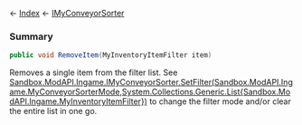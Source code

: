 ← [Index](Api-Index) ← [IMyConveyorSorter](Sandbox.ModAPI.Ingame.IMyConveyorSorter)

### Summary

```csharp
public void RemoveItem(MyInventoryItemFilter item)
```

Removes a single item from the filter list. See [Sandbox.ModAPI.Ingame.IMyConveyorSorter.SetFilter(Sandbox.ModAPI.Ingame.MyConveyorSorterMode,System.Collections.Generic.List{Sandbox.ModAPI.Ingame.MyInventoryItemFilter})](https://docs.microsoft.com/en-us/dotnet/api/sandbox.modapi.ingame.imyconveyorsorter.setfilter(sandbox.modapi.ingame.myconveyorsortermode,system.collections.generic.list{sandbox.modapi.ingame.myinventoryitemfilter})?view=netframework-4.6) to change the filter mode and/or clear the entire list in one go.

